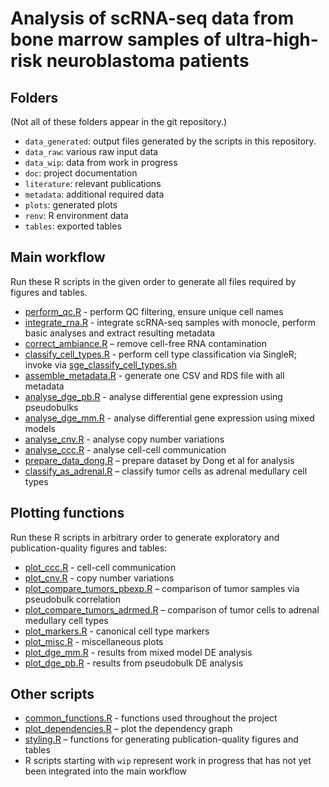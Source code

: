 # Analysis of scRNA-seq data from bone marrow samples of ultra-high-risk neuroblastoma patients

## Folders

(Not all of these folders appear in the git repository.)

- `data_generated`: output files generated by the scripts in this repository.
- `data_raw`: various raw input data
- `data_wip`: data from work in progress
- `doc`: project documentation
- `literature`: relevant publications
- `metadata`: additional required data
- `plots`: generated plots
- `renv`: R environment data
- `tables`: exported tables



## Main workflow

Run these R scripts in the given order to generate all files
required by figures and tables.

- [perform_qc.R](perform_qc.R) -
  perform QC filtering, ensure unique cell names
- [integrate_rna.R](integrate_rna.R) -
  integrate scRNA-seq samples with monocle, perform basic analyses
  and extract resulting metadata
- [correct_ambiance.R](correct_ambiance.R) –
  remove cell-free RNA contamination
- [classify_cell_types.R](classify_cell_types.R) -
  perform cell type classification via SingleR;
  invoke via [sge_classify_cell_types.sh](sge_classify_cell_types.sh)
- [assemble_metadata.R](assemble_metadata.R) -
  generate one CSV and RDS file with all metadata
- [analyse_dge_pb.R](analyse_dge_pb.R) -
  analyse differential gene expression using pseudobulks
- [analyse_dge_mm.R](analyse_dge_mm.R) -
  analyse differential gene expression using mixed models
- [analyse_cnv.R](analyse_cnv.R) -
  analyse copy number variations
- [analyse_ccc.R](analyse_ccc.R) -
  analyse cell-cell communication
- [prepare_data_dong.R](prepare_data_dong.R) –
  prepare dataset by Dong et al for analysis
- [classify_as_adrenal.R](classify_as_adrenal.R) –
  classify tumor cells as adrenal medullary cell types

  
  
## Plotting functions

Run these R scripts in arbitrary order to generate exploratory
and publication-quality figures and tables:

- [plot_ccc.R](analyse_ccc.R) -
  cell-cell communication
- [plot_cnv.R](plot_cnv.R) - 
  copy number variations
- [plot_compare_tumors_pbexp.R](plot_compare_tumors_pbexp.R) –
  comparison of tumor samples via pseudobulk correlation
- [plot_compare_tumors_adrmed.R](plot_compare_tumors_adrmed.R) –
  comparison of tumor cells to adrenal medullary cell types
- [plot_markers.R](plot_markers.R) -
  canonical cell type markers
- [plot_misc.R](plot_misc.R) -
  miscellaneous plots
- [plot_dge_mm.R](plot_dge_mm.R) -
  results from mixed model DE analysis
- [plot_dge_pb.R](plot_dge_pb.R) -
  results from pseudobulk DE analysis



## Other scripts

- [common_functions.R](common_functions.R) -
  functions used throughout the project
- [plot_dependencies.R](plot_dependencies.R) –
  plot the dependency graph
- [styling.R](styling.R) –
  functions for generating publication-quality figures and tables
- R scripts starting with `wip` represent work in progress
  that has not yet been integrated into the main workflow
